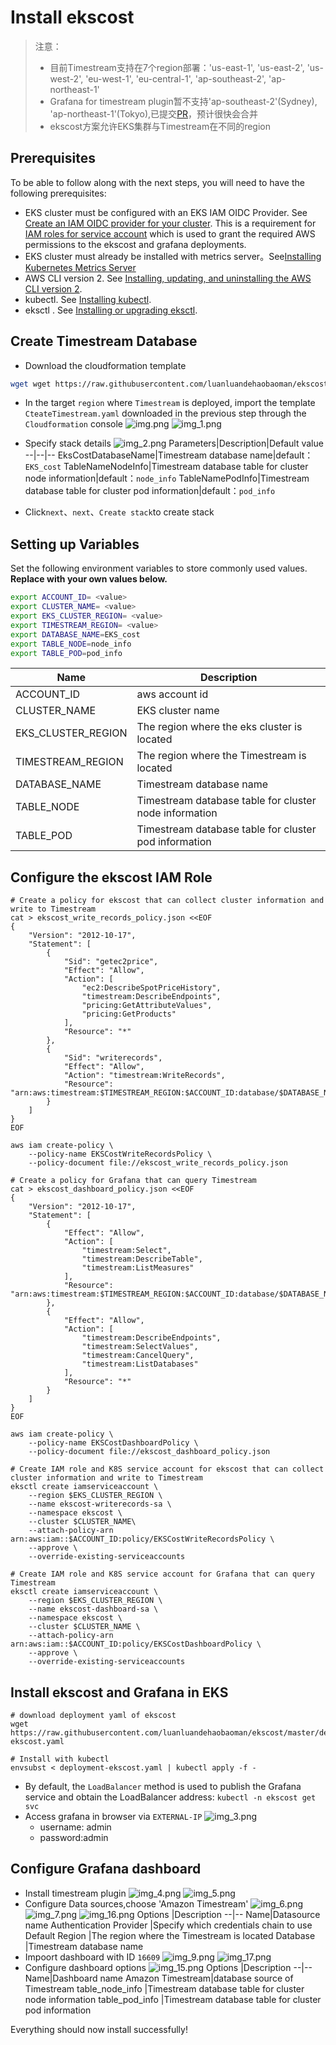 # Install ekscost
> 注意：
> - 目前Timestream支持在7个region部署：'us-east-1', 'us-east-2', 'us-west-2', 'eu-west-1', 'eu-central-1', 'ap-southeast-2', 'ap-northeast-1'
> - Grafana for timestream plugin暂不支持'ap-southeast-2'(Sydney), 'ap-northeast-1'(Tokyo),已提交[PR](https://github.com/grafana/timestream-datasource/pull/178)，预计很快会合并
> - ekscost方案允许EKS集群与Timestream在不同的region


## Prerequisites

To be able to follow along with the next steps, you will need to have the following prerequisites:

- EKS cluster must be configured with an EKS IAM OIDC Provider. See [Create an IAM OIDC provider for your cluster](https://docs.aws.amazon.com/eks/latest/userguide/enable-iam-roles-for-service-accounts.html). This is a requirement for [IAM roles for service account](https://docs.aws.amazon.com/eks/latest/userguide/iam-roles-for-service-accounts.html) which is used to grant the required AWS permissions to the ekscost and grafana deployments.
- EKS cluster must already be installed with metrics server。See[Installing Kubernetes Metrics Server
](https://docs.aws.amazon.com/eks/latest/userguide/metrics-server.html)
- AWS CLI version 2. See [Installing, updating, and uninstalling the AWS CLI version 2](https://docs.aws.amazon.com/cli/latest/userguide/install-cliv2.html).
- kubectl. See [Installing kubectl](https://docs.aws.amazon.com/eks/latest/userguide/install-kubectl.html).
- eksctl . See [Installing or upgrading eksctl](https://docs.aws.amazon.com/eks/latest/userguide/eksctl.html#installing-eksctl).

## Create Timestream Database
-  Download the cloudformation template
```bash
wget wget https://raw.githubusercontent.com/luanluandehaobaoman/ekscost/master/deploy/CteateTimestream.yaml
```
- In the target `region` where `Timestream` is deployed, import the template `CteateTimestream.yaml` downloaded in the previous step through the `Cloudformation` console
![img.png](img/img.png)
![img_1.png](img/img_1.png)
- Specify stack details
![img_2.png](img/img_2.png)
    Parameters|Description|Default value
    --|--|--
    EksCostDatabaseName|Timestream database name|default：`EKS_cost`
    TableNameNodeInfo|Timestream database table for cluster node information|default：`node_info`
    TableNamePodInfo|Timestream database table for cluster pod information|default：`pod_info`


- Click`next`、`next`、`Create stack`to create stack
## Setting up Variables
Set the following environment variables to store commonly used values.
**Replace <value>  with your own values below.**

```bash
export ACCOUNT_ID= <value>
export CLUSTER_NAME= <value>
export EKS_CLUSTER_REGION= <value>
export TIMESTREAM_REGION= <value>
export DATABASE_NAME=EKS_cost
export TABLE_NODE=node_info
export TABLE_POD=pod_info
```
Name|Description
--|--
ACCOUNT_ID|aws account id
CLUSTER_NAME|EKS cluster name
EKS_CLUSTER_REGION|The region where the eks cluster is located
TIMESTREAM_REGION|The region where the Timestream is located
DATABASE_NAME|Timestream database name
TABLE_NODE|Timestream database table for cluster node information
TABLE_POD|Timestream database table for cluster pod information

## Configure the ekscost IAM Role
```commandline
# Create a policy for ekscost that can collect cluster information and write to Timestream
cat > ekscost_write_records_policy.json <<EOF
{
    "Version": "2012-10-17",
    "Statement": [
        {
            "Sid": "getec2price",
            "Effect": "Allow",
            "Action": [
                "ec2:DescribeSpotPriceHistory",
                "timestream:DescribeEndpoints",
                "pricing:GetAttributeValues",
                "pricing:GetProducts"
            ],
            "Resource": "*"
        },
        {
            "Sid": "writerecords",
            "Effect": "Allow",
            "Action": "timestream:WriteRecords",
            "Resource": "arn:aws:timestream:$TIMESTREAM_REGION:$ACCOUNT_ID:database/$DATABASE_NAME/table/*"
        }
    ]
}
EOF

aws iam create-policy \
    --policy-name EKSCostWriteRecordsPolicy \
    --policy-document file://ekscost_write_records_policy.json
    
# Create a policy for Grafana that can query Timestream
cat > ekscost_dashboard_policy.json <<EOF
{
    "Version": "2012-10-17",
    "Statement": [
        {
            "Effect": "Allow",
            "Action": [
                "timestream:Select",
                "timestream:DescribeTable",
                "timestream:ListMeasures"
            ],
            "Resource": "arn:aws:timestream:$TIMESTREAM_REGION:$ACCOUNT_ID:database/$DATABASE_NAME/table/*"
        },
        {
            "Effect": "Allow",
            "Action": [
                "timestream:DescribeEndpoints",
                "timestream:SelectValues",
                "timestream:CancelQuery",
                "timestream:ListDatabases"
            ],
            "Resource": "*"
        }
    ]
}
EOF

aws iam create-policy \
    --policy-name EKSCostDashboardPolicy \
    --policy-document file://ekscost_dashboard_policy.json

# Create IAM role and K8S service account for ekscost that can collect cluster information and write to Timestream
eksctl create iamserviceaccount \
    --region $EKS_CLUSTER_REGION \
    --name ekscost-writerecords-sa \
    --namespace ekscost \
    --cluster $CLUSTER_NAME\
    --attach-policy-arn arn:aws:iam::$ACCOUNT_ID:policy/EKSCostWriteRecordsPolicy \
    --approve \
    --override-existing-serviceaccounts
    
# Create IAM role and K8S service account for Grafana that can query Timestream
eksctl create iamserviceaccount \
    --region $EKS_CLUSTER_REGION \
    --name ekscost-dashboard-sa \
    --namespace ekscost \
    --cluster $CLUSTER_NAME \
    --attach-policy-arn arn:aws:iam::$ACCOUNT_ID:policy/EKSCostDashboardPolicy \
    --approve \
    --override-existing-serviceaccounts
```


## Install ekscost and Grafana in EKS
```commandline
# download deployment yaml of ekscost
wget https://raw.githubusercontent.com/luanluandehaobaoman/ekscost/master/deploy/deployment-ekscost.yaml  

# Install with kubectl  
envsubst < deployment-ekscost.yaml | kubectl apply -f -  
```
- By default, the `LoadBalancer` method is used to publish the Grafana service and obtain the LoadBalancer address:
`kubectl -n ekscost get svc`
- Access grafana in browser via `EXTERNAL-IP`
![img_3.png](img/img_3.png)
  - username: admin
  - password:admin
  
## Configure Grafana dashboard
- Install timestream plugin
![img_4.png](img/img_4.png)
![img_5.png](img/img_5.png)
- Configure Data sources,choose 'Amazon Timestream'
![img_6.png](img/img_6.png)
![img_7.png](img/img_7.png)
![img_16.png](img/img_16.png)
    Options |Description
    --|--
    Name|Datasource name
    Authentication Provider |Specify which credentials chain to use
    Default Region |The region where the Timestream is located
    Database |Timestream database name
- Impoort dashboard with ID `16609`
![img_9.png](img/img_9.png)
![img_17.png](img/img_17.png)
- Configure dashboard options
![img_15.png](img/img_15.png)
    Options |Description
    --|--
    Name|Dashboard name
    Amazon Timestream|database source of Timestream
    table_node_info |Timestream database table for cluster node information
    table_pod_info |Timestream database table for cluster pod information

Everything should now install successfully!